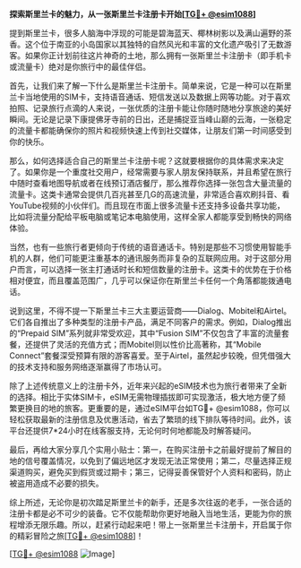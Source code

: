 **探索斯里兰卡的魅力，从一张斯里兰卡注册卡开始[[TG💪+ @esim1088](https://t.me/s/esim1088)]**

提到斯里兰卡，很多人脑海中浮现的可能是碧海蓝天、椰林树影以及满山遍野的茶香。这个位于南亚的小岛国家以其独特的自然风光和丰富的文化遗产吸引了无数游客。如果你正计划前往这片神奇的土地，那么拥有一张斯里兰卡注册卡（即手机卡或流量卡）绝对是你旅行中的最佳伴侣。

首先，让我们来了解一下什么是斯里兰卡注册卡。简单来说，它是一种可以在斯里兰卡当地使用的SIM卡，支持语音通话、短信发送以及数据上网等功能。对于喜欢拍照、记录旅行点滴的人来说，一张优质的注册卡能让你随时随地分享旅途的美好瞬间。无论是记录下康提佛牙寺前的日出，还是捕捉亚当峰山巅的云海，一张稳定的流量卡都能确保你的照片和视频快速上传到社交媒体，让朋友们第一时间感受到你的快乐。

那么，如何选择适合自己的斯里兰卡注册卡呢？这就要根据你的具体需求来决定了。如果你是一个重度社交用户，经常需要与家人朋友保持联系，并且希望在旅行中随时查看地图导航或者在线预订酒店餐厅，那么推荐你选择一张包含大量流量的流量卡。这类卡通常会提供几百兆甚至几G的高速流量，非常适合喜欢刷抖音、看YouTube视频的小伙伴们。而且现在市面上很多流量卡还支持多设备共享功能，比如将流量分配给平板电脑或笔记本电脑使用，这样全家人都能享受到畅快的网络体验。

当然，也有一些旅行者更倾向于传统的语音通话卡。特别是那些不习惯使用智能手机的人群，他们可能更注重基本的通讯服务而非复杂的互联网应用。对于这部分用户而言，可以选择一张主打通话时长和短信数量的注册卡。这类卡的优势在于价格相对便宜，而且覆盖范围广，几乎可以保证你在斯里兰卡任何一个角落都能拨通电话。

说到这里，不得不提一下斯里兰卡三大主要运营商——Dialog、Mobitel和Airtel。它们各自推出了多种类型的注册卡产品，满足不同客户的需求。例如，Dialog推出的“Prepaid SIM”系列就非常受欢迎，其中“Fusion SIM”不仅包含了丰富的流量套餐，还提供了灵活的充值方式；而Mobitel则以性价比高著称，其“Mobile Connect”套餐深受预算有限的游客喜爱。至于Airtel，虽然起步较晚，但凭借强大的技术支持和服务网络逐渐赢得了市场认可。

除了上述传统意义上的注册卡外，近年来兴起的eSIM技术也为旅行者带来了全新的选择。相比于实体SIM卡，eSIM无需物理插拔即可实现激活，极大地方便了频繁更换目的地的旅客。更重要的是，通过eSIM平台如TG💪+ @esim1088，你可以轻松获取最新的注册信息及优惠活动，省去了繁琐的线下排队等待时间。此外，该平台还提供7*24小时在线客服支持，无论何时何地都能及时解答疑问。

最后，再给大家分享几个实用小贴士：第一，在购买注册卡之前最好提前了解目的地的信号覆盖情况，以免到了偏远地区才发现无法正常使用；第二，尽量选择正规渠道购买，避免买到假货或过期卡；第三，记得妥善保管好个人资料和密码，防止被盗用造成不必要的损失。

综上所述，无论你是初次踏足斯里兰卡的新手，还是多次往返的老手，一张合适的注册卡都是必不可少的装备。它不仅能帮助你更好地融入当地生活，更能为你的旅程增添无限乐趣。所以，赶紧行动起来吧！带上一张斯里兰卡注册卡，开启属于你的精彩冒险之旅[[TG💪+ @esim1088](https://t.me/s/esim1088)]！

[[TG💪+ @esim1088](https://t.me/s/esim1088) ![Image](https://i.postimg.cc/4NQfJmqS/Snipaste-2025-05-13-00-14-12.png)]